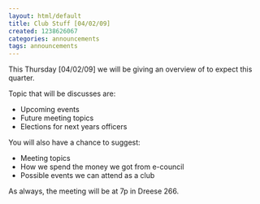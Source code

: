 ```yaml
---
layout: html/default
title: Club Stuff [04/02/09]
created: 1238626067
categories: announcements
tags: announcements
---
```

This Thursday [04/02/09] we will be giving an overview of to expect this quarter.

Topic that will be discusses are:

   - Upcoming events
   - Future meeting topics
   - Elections for next years officers

You will also have a chance to suggest:

   - Meeting topics
   - How we spend the money we got from e-council
   - Possible events we can attend as a club

As always, the meeting will be at 7p in Dreese 266.
